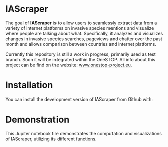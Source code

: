 # IAScraper
The goal of **IAScraper** is to allow users to seamlessly extract data from a variety of internet platforms on invasive species mentions and visualize where people are talking about what. Specifically, it analyzes and visualizes changes in invasive species searches, pageviews and chatter over the past month and allows comparison between countries and internet platforms. 

Currently this repository is still a work in progress, primarily used as test branch. Soon it will be integrated within the OneSTOP. All info about this project can be find on the website: www.onestop-project.eu. 

# Installation
You can install the development version of IAScraper from Github with:

# Demonstration
This Jupiter notebook file demonstrates the computation and visualizations of IAScraper, utilizing its different functions. 
